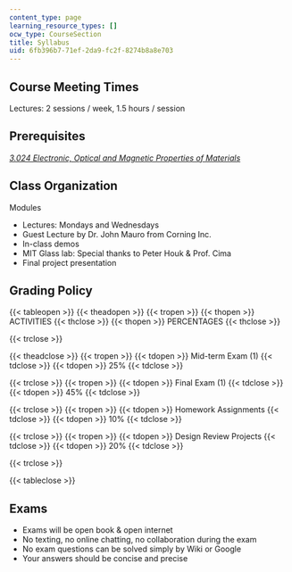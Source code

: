 ```yaml
---
content_type: page
learning_resource_types: []
ocw_type: CourseSection
title: Syllabus
uid: 6fb396b7-71ef-2da9-fc2f-8274b8a8e703
---
```


Course Meeting Times
--------------------

Lectures: 2 sessions / week, 1.5 hours / session

Prerequisites
-------------

_[3.024 Electronic, Optical and Magnetic Properties of Materials](/courses/3-024-electronic-optical-and-magnetic-properties-of-materials-spring-2013/)_

Class Organization
------------------

Modules

*   Lectures: Mondays and Wednesdays
*   Guest Lecture by Dr. John Mauro from Corning Inc.
*   In-class demos
*   MIT Glass lab: Special thanks to Peter Houk & Prof. Cima
*   Final project presentation

Grading Policy
--------------

{{< tableopen >}}
{{< theadopen >}}
{{< tropen >}}
{{< thopen >}}
ACTIVITIES
{{< thclose >}}
{{< thopen >}}
PERCENTAGES
{{< thclose >}}

{{< trclose >}}

{{< theadclose >}}
{{< tropen >}}
{{< tdopen >}}
Mid-term Exam (1)
{{< tdclose >}}
{{< tdopen >}}
25%
{{< tdclose >}}

{{< trclose >}}
{{< tropen >}}
{{< tdopen >}}
Final Exam (1)
{{< tdclose >}}
{{< tdopen >}}
45%
{{< tdclose >}}

{{< trclose >}}
{{< tropen >}}
{{< tdopen >}}
Homework Assignments
{{< tdclose >}}
{{< tdopen >}}
10%
{{< tdclose >}}

{{< trclose >}}
{{< tropen >}}
{{< tdopen >}}
Design Review Projects
{{< tdclose >}}
{{< tdopen >}}
20%
{{< tdclose >}}

{{< trclose >}}

{{< tableclose >}}

Exams
-----

*   Exams will be open book & open internet
*   No texting, no online chatting, no collaboration during the exam
*   No exam questions can be solved simply by Wiki or Google
*   Your answers should be concise and precise